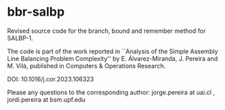 # bbr-salbp
Revised source code for the branch, bound and remember method for SALBP-1. 

The code is part of the work reported in ``Analysis of the Simple Assembly Line Balancing Problem Complexity'' by E. Álvarez-Miranda, J. Pereira and M. Vilà, published in Computers \& Operations Research.

DOI: 10.1016/j.cor.2023.106323

Please any questions to the corresponding author: jorge.pereira at uai.cl , jordi.pereira at bsm.upf.edu
